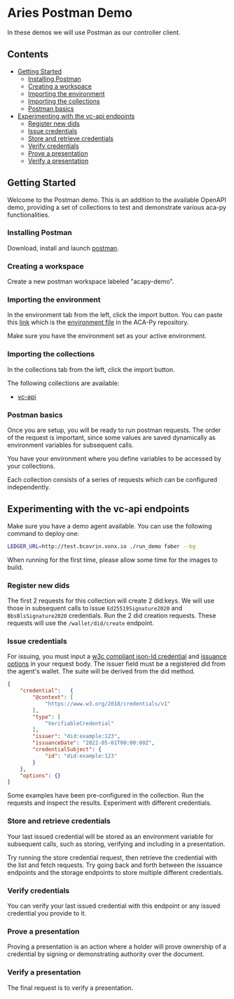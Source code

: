 # Aries Postman Demo <!-- omit in toc -->

In these demos we will use Postman as our controller client.

## Contents <!-- omit in toc -->

- [Getting Started](#getting-started)
  - [Installing Postman](#installing-postman)
  - [Creating a workspace](#creating-a-workspace)
  - [Importing the environment](#importing-the-environment)
  - [Importing the collections](#importing-the-collections)
  - [Postman basics](#postman-basics)
- [Experimenting with the vc-api endpoints](#experimenting-with-the-vc-api-endpoints)
  - [Register new dids](#register-new-dids)
  - [Issue credentials](#issue-credentials)
  - [Store and retrieve credentials](#store-and-retrieve-credentials)
  - [Verify credentials](#verify-credentials)
  - [Prove a presentation](#prove-a-presentation)
  - [Verify a presentation](#verify-a-presentation)

## Getting Started

Welcome to the Postman demo. This is an addition to the available OpenAPI demo, providing a set of collections to test and demonstrate various aca-py functionalities.

### Installing Postman

Download, install and launch [postman](https://www.postman.com/downloads/).

### Creating a workspace

Create a new postman workspace labeled "acapy-demo".

### Importing the environment

In the environment tab from the left, click the import button. You can paste this [link](https://raw.githubusercontent.com/hyperledger/aries-cloudagent-python/main/demo/postman/environment.json) which is the [environment file](https://github.com/hyperledger/aries-cloudagent-python/blob/1.0.0rc4/demo/postman/environment.json) in the ACA-Py repository.

Make sure you have the environment set as your active environment.

### Importing the collections

In the collections tab from the left, click the import button.

The following collections are available:

- [vc-api](https://raw.githubusercontent.com/hyperledger/aries-cloudagent-python/main/demo/postman/collections/vc-api.json)

### Postman basics

Once you are setup, you will be ready to run postman requests. The order of the request is important, since some values are saved dynamically as environment variables for subsequent calls.

You have your environment where you define variables to be accessed by your collections.

Each collection consists of a series of requests which can be configured independently.

## Experimenting with the vc-api endpoints

Make sure you have a demo agent available. You can use the following command to deploy one:

```bash
LEDGER_URL=http://test.bcovrin.vonx.io ./run_demo faber --bg
```

When running for the first time, please allow some time for the images to build.

### Register new dids

The first 2 requests for this collection will create 2 did:keys. We will use those in subsequent calls to issue `Ed25519Signature2020` and `BbsBlsSignature2020` credentials.
Run the 2 did creation requests. These requests will use the `/wallet/did/create` endpoint.

### Issue credentials

For issuing, you must input a [w3c compliant json-ld credential](https://www.w3.org/TR/vc-data-model/) and [issuance options](https://w3c-ccg.github.io/vc-api/#issue-credential) in your request body. The issuer field must be a registered did from the agent's wallet. The suite will be derived from the did method.

```json
{
    "credential":   { 
        "@context": [
            "https://www.w3.org/2018/credentials/v1"
        ],
        "type": [
            "VerifiableCredential"
        ],
        "issuer": "did:example:123",
        "issuanceDate": "2022-05-01T00:00:00Z",
        "credentialSubject": {
            "id": "did:example:123"
        }
    },
    "options": {}
}
```

Some examples have been pre-configured in the collection. Run the requests and inspect the results. Experiment with different credentials.

### Store and retrieve credentials

Your last issued credential will be stored as an environment variable for subsequent calls, such as storing, verifying and including in a presentation.

Try running the store credential request, then retrieve the credential with the list and fetch requests. Try going back and forth between the issuance endpoints and the storage endpoints to store multiple different credentials.

### Verify credentials

You can verify your last issued credential with this endpoint or any issued credential you provide to it.

### Prove a presentation

Proving a presentation is an action where a holder will prove ownership of a credential by signing or demonstrating authority over the document.

### Verify a presentation

The final request is to verify a presentation.

